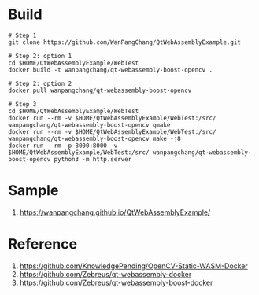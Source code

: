 # Build
```shell
# Step 1
git clone https://github.com/WanPangChang/QtWebAssemblyExample.git

# Step 2: option 1
cd $HOME/QtWebAssemblyExample/WebTest
docker build -t wanpangchang/qt-webassembly-boost-opencv .

# Step 2: option 2
docker pull wanpangchang/qt-webassembly-boost-opencv

# Step 3
cd $HOME/QtWebAssemblyExample/WebTest
docker run --rm -v $HOME/QtWebAssemblyExample/WebTest:/src/ wanpangchang/qt-webassembly-boost-opencv qmake
docker run --rm -v $HOME/QtWebAssemblyExample/WebTest:/src/ wanpangchang/qt-webassembly-boost-opencv make -j8
docker run --rm -p 8000:8000 -v $HOME/QtWebAssemblyExample/WebTest:/src/ wanpangchang/qt-webassembly-boost-opencv python3 -m http.server
```

# Sample
1. https://wanpangchang.github.io/QtWebAssemblyExample/

# Reference
1. https://github.com/KnowledgePending/OpenCV-Static-WASM-Docker
2. https://github.com/Zebreus/qt-webassembly-docker
3. https://github.com/Zebreus/qt-webassembly-boost-docker

